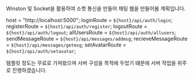 Winston 및 Socket을 활용하여 소켓 통신을 만들어 채팅 웹을 만들어봄 계획입니다.

host = "http://localhost:5000";
loginRoute = `${host}/api/auth/login`;
registerRoute = `${host}/api/auth/register`;
logoutRoute = `${host}/api/auth/logout`;
allUsersRoute = `${host}/api/auth/allusers`;
sendMessageRoute = `${host}/api/messages/addmsg`;
recieveMessageRoute = `${host}/api/messages/getmsg`;
setAvatarRoute = `${host}/api/auth/setavatar`;

템플릿 정도는 무료로 가져왔으며 서버 구성을 목적에 두었기 떄문에 서버 작업을 위주로 진행하겠습니다.
